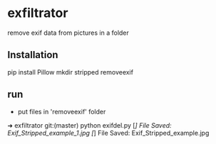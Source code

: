 # exfiltrator
remove exif data from pictures in a folder

## Installation

pip install Pillow
mkdir stripped removeexif

## run

  * put files in 'removeexif' folder

  ➜  exfiltrator git:(master) python exifdel.py
  [*] File Saved: Exif_Stripped_example_1.jpg
  [*] File Saved: Exif_Stripped_example.jpg